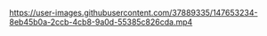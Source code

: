 https://user-images.githubusercontent.com/37889335/147653234-8eb45b0a-2ccb-4cb8-9a0d-55385c826cda.mp4

